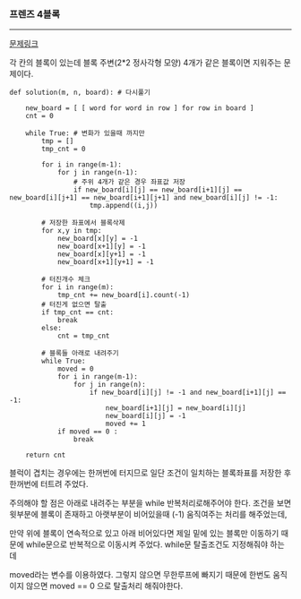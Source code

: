 
### 프렌즈 4블록

---

[문제링크](https://school.programmers.co.kr/learn/courses/30/lessons/17679)

각 칸의 블록이 있는데 블록 주변(2*2 정사각형 모양) 4개가 같은 블록이면 지워주는 문제이다.

```
def solution(m, n, board): # 다시풀기
    
    new_board = [ [ word for word in row ] for row in board ]
    cnt = 0

    while True: # 변화가 있을때 까지만
        tmp = []
        tmp_cnt = 0
        
        for i in range(m-1):
            for j in range(n-1):
                # 주위 4개가 같은 경우 좌표값 저장
                if new_board[i][j] == new_board[i+1][j] == new_board[i][j+1] == new_board[i+1][j+1] and new_board[i][j] != -1:
                    tmp.append((i,j))
    
        # 저장한 좌표에서 블록삭제
        for x,y in tmp:
            new_board[x][y] = -1
            new_board[x+1][y] = -1
            new_board[x][y+1] = -1
            new_board[x+1][y+1] = -1
        
        # 터진개수 체크
        for i in range(m):
            tmp_cnt += new_board[i].count(-1)
        # 터진게 없으면 탈출
        if tmp_cnt == cnt:
            break
        else:
            cnt = tmp_cnt
        
        # 블록들 아래로 내려주기
        while True:
            moved = 0
            for i in range(m-1):
                for j in range(n):
                    if new_board[i][j] != -1 and new_board[i+1][j] == -1:
                        new_board[i+1][j] = new_board[i][j]
                        new_board[i][j] = -1
                        moved += 1
            if moved == 0 :
                break
            
    return cnt
```

블럭이 겹치는 경우에는 한꺼번에 터지므로 일단 조건이 일치하는 블록좌표를 저장한 후 한꺼번에 터트려 주었다.

주의해야 할 점은 아래로 내려주는 부분을 while 반복처리로해주어야 한다. 조건을 보면 윗부분에 블록이 존재하고 아랫부분이 비어있을때 (-1) 움직여주는 처리를 해주었는데,

만약 위에 블록이 연속적으로 있고 아래 비어있다면 제일 밑에 있는 블록만 이동하기 때문에 while문으로 반복적으로 이동시켜 주었다. while문 탈출조건도 지정해줘야 하는데

moved라는 변수를 이용하였다. 그렇지 않으면 무한루프에 빠지기 때문에 한번도 움직이지 않으면 moved == 0 으로 탈출처리 해줘야한다.


